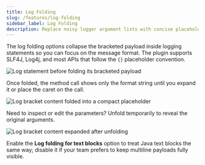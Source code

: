 ```yaml
---
title: Log Folding
slug: /features/log-folding
sidebar_label: Log Folding
description: Replace noisy logger argument lists with concise placeholders while editing.
---
```


The log folding options collapse the bracketed payload inside logging statements so you can focus on the message format. The plugin supports SLF4J, Log4j, and most APIs that follow the `{}` placeholder convention.

![Log statement before folding its bracketed payload](https://github.com/AntoniRokitnicki/AdvancedExpressionFolding/assets/3055326/948c1f47-9185-4b7c-a8d0-d72f3d064fa5)

Once folded, the method call shows only the format string until you expand it or place the caret on the call.

![Log bracket content folded into a compact placeholder](https://github.com/user-attachments/assets/b1bc0d45-d06d-4f25-a16c-82b9c9fdc31b)

Need to inspect or edit the parameters? Unfold temporarily to reveal the original arguments.

![Log bracket content expanded after unfolding](https://github.com/user-attachments/assets/5dd3e36f-7c4a-45cf-bcb0-3e838e79e3f7)

Enable the **Log folding for text blocks** option to treat Java text blocks the same way; disable it if your team prefers to keep multiline payloads fully visible.

